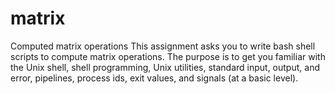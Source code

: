 # matrix
Computed matrix operations
This assignment asks you to write bash shell scripts to compute matrix operations. The purpose is to get you familiar with the Unix shell, shell programming, Unix utilities, standard input, output, and error, pipelines, process ids, exit values, and signals (at a basic level).
